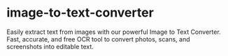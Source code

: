 # image-to-text-converter
Easily extract text from images with our powerful Image to Text Converter. Fast, accurate, and free OCR tool to convert photos, scans, and screenshots into editable text.

